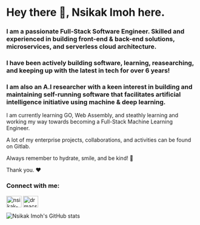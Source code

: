 <h1 align="left">Hey there 👋, Nsikak Imoh here.</h1>
<h3 align="left">I am a passionate Full-Stack Software Engineer. Skilled and experienced in building front-end & back-end solutions, microservices, and serverless cloud architecture.</h3>
<h3 align="left">I have been actively building software, learning, reasearching, and keeping up with the latest in tech for over 6 years! </h3>
<h3 align="left">I am also an A.I researcher with a keen interest in building and maintaining self-running software that facilitates artificial intelligence initiative using machine & deep learning.</h3>

<p align="left">I am currently learning GO, Web Assembly, and steathly learning and working my way towards becoming a Full-Stack Machine Learning Engineer.</p>
<p align="left">A lot of my enterprise projects, collaborations, and activities can be found on Gitlab.</p>
<p align="left">Always remember to hydrate, smile, and be kind! 🥺</p>
<p align="left">Thank you. ❤️</p>

<h3 align="left">Connect with me:</h3>
<p align="left">
<a href="https://linkedin.com/in/nsikak-imoh" target="blank"><img align="center" src="https://raw.githubusercontent.com/rahuldkjain/github-profile-readme-generator/master/src/images/icons/Social/linked-in-alt.svg" alt="nsikak-imoh" height="30" width="40" /></a>
<a href="https://instagram.com/drmacsika" target="blank"><img align="center" src="https://raw.githubusercontent.com/rahuldkjain/github-profile-readme-generator/master/src/images/icons/Social/instagram.svg" alt="drmacsika" height="30" width="40" /></a>
</p>

![Nsikak Imoh's GitHub stats](https://github-readme-stats.vercel.app/api?username=drmacsika&count_private=true&show_icons=true)


